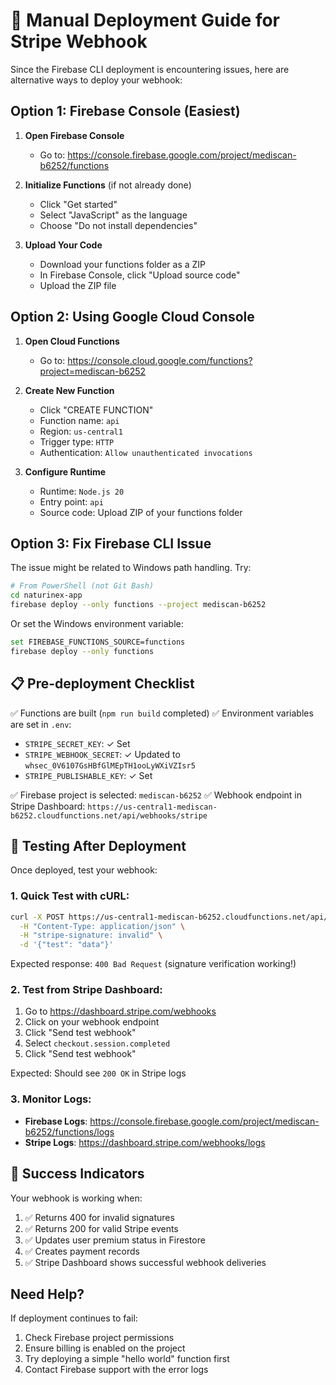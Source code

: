 # 🚀 Manual Deployment Guide for Stripe Webhook

Since the Firebase CLI deployment is encountering issues, here are alternative ways to deploy your webhook:

## Option 1: Firebase Console (Easiest)

1. **Open Firebase Console**
   - Go to: https://console.firebase.google.com/project/mediscan-b6252/functions

2. **Initialize Functions** (if not already done)
   - Click "Get started"
   - Select "JavaScript" as the language
   - Choose "Do not install dependencies"

3. **Upload Your Code**
   - Download your functions folder as a ZIP
   - In Firebase Console, click "Upload source code"
   - Upload the ZIP file

## Option 2: Using Google Cloud Console

1. **Open Cloud Functions**
   - Go to: https://console.cloud.google.com/functions?project=mediscan-b6252

2. **Create New Function**
   - Click "CREATE FUNCTION"
   - Function name: `api`
   - Region: `us-central1`
   - Trigger type: `HTTP`
   - Authentication: `Allow unauthenticated invocations`

3. **Configure Runtime**
   - Runtime: `Node.js 20`
   - Entry point: `api`
   - Source code: Upload ZIP of your functions folder

## Option 3: Fix Firebase CLI Issue

The issue might be related to Windows path handling. Try:

```bash
# From PowerShell (not Git Bash)
cd naturinex-app
firebase deploy --only functions --project mediscan-b6252
```

Or set the Windows environment variable:
```bash
set FIREBASE_FUNCTIONS_SOURCE=functions
firebase deploy --only functions
```

## 📋 Pre-deployment Checklist

✅ Functions are built (`npm run build` completed)
✅ Environment variables are set in `.env`:
   - `STRIPE_SECRET_KEY`: ✓ Set
   - `STRIPE_WEBHOOK_SECRET`: ✓ Updated to `whsec_0V6107GsHBfGlMEpTH1ooLyWXiVZIsr5`
   - `STRIPE_PUBLISHABLE_KEY`: ✓ Set

✅ Firebase project is selected: `mediscan-b6252`
✅ Webhook endpoint in Stripe Dashboard: `https://us-central1-mediscan-b6252.cloudfunctions.net/api/webhooks/stripe`

## 🧪 Testing After Deployment

Once deployed, test your webhook:

### 1. Quick Test with cURL:
```bash
curl -X POST https://us-central1-mediscan-b6252.cloudfunctions.net/api/webhooks/stripe \
  -H "Content-Type: application/json" \
  -H "stripe-signature: invalid" \
  -d '{"test": "data"}'
```

Expected response: `400 Bad Request` (signature verification working!)

### 2. Test from Stripe Dashboard:
1. Go to https://dashboard.stripe.com/webhooks
2. Click on your webhook endpoint
3. Click "Send test webhook"
4. Select `checkout.session.completed`
5. Click "Send test webhook"

Expected: Should see `200 OK` in Stripe logs

### 3. Monitor Logs:
- **Firebase Logs**: https://console.firebase.google.com/project/mediscan-b6252/functions/logs
- **Stripe Logs**: https://dashboard.stripe.com/webhooks/logs

## 🎯 Success Indicators

Your webhook is working when:
1. ✅ Returns 400 for invalid signatures
2. ✅ Returns 200 for valid Stripe events
3. ✅ Updates user premium status in Firestore
4. ✅ Creates payment records
5. ✅ Stripe Dashboard shows successful webhook deliveries

## Need Help?

If deployment continues to fail:
1. Check Firebase project permissions
2. Ensure billing is enabled on the project
3. Try deploying a simple "hello world" function first
4. Contact Firebase support with the error logs